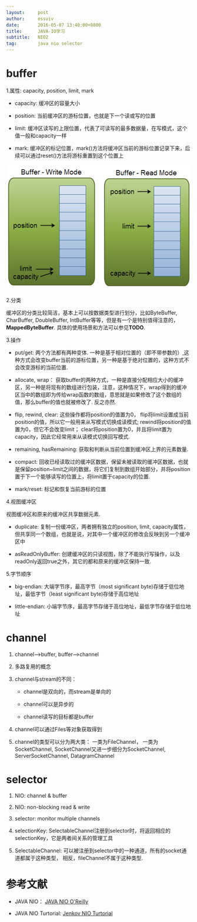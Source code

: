 ```yaml
---
layout:     post
author:     essviv
date:       2016-05-07 13:40:00+0800
title:      JAVA-IO学习
subtitle:	NIO2
tag:        java nio selector
---
```


# buffer

1.属性: capacity, position, limit, mark

* capacity: 缓冲区的容量大小

* position: 当前缓冲区的游标位置，也就是下一个读或写的位置

* limit: 缓冲区读写的上限位置，代表了可读写的最多数据量，在写模式，这个值一般和capacity一样

* mark: 缓冲区的标记位置，mark()方法将缓冲区当前的游标位置记录下来，后续可以通过reset()方法将游标重置到这个位置上

![Buffer属性](https://raw.githubusercontent.com/Essviv/images/master/buffer-props.png)

2.分类

缓冲区的分类比较简洁，基本上可以按数据类型进行划分，比如ByteBuffer, CharBuffer, DoubleBuffer, IntBuffer等等，但是有一个是特别值得注意的， **MappedByteBuffer**. 具体的使用场景和方法可以参见**TODO**.

3.操作

* put/get: 两个方法都有两种变体. 一种是基于相对位置的（即不带参数的）,这种方式会改变buffer当前的游标位置，另一种是基于绝对位置的，这种方式不会改变游标的当前位置.

* allocate, wrap： 获取buffer的两种方式，一种是直接分配相应大小的缓冲区，另一种是将现有的数组进行包装，注意，这种情况下，wrap得到的缓冲区当中的数组即为传给wrap函数的数组，意思就是如果修改了这个数组的值，那么buffer的值也就被修改了. 反之亦然. 

* flip, rewind, clear: 这些操作都将position的值置为0， flip将limit设置成当前position的值，所以它一般用来从写模式切换成读模式; rewind将position的值置为0，但它不会改变limit； clear将position置为0，并且将limit置为capacity，因此它经常用来从读模式切换回写模式. 

* remaining, hasRemaining: 获取和判断从当前位置到缓冲区上界的元素数量. 

* compact: 回收已经读取过的缓冲区数据，保留未被读取的缓冲区数据，也就是保留position~limit之间的数据，将它们复制到数组开始部分，并将position置于下一个能够读写的位置上，将limit置于capacity的位置. 

* mark/reset: 标记和恢复当前游标的位置

4.视图缓冲区

视图缓冲区和原来的缓冲区共享数据元素. 

* duplicate: 复制一份缓冲区，两者拥有独立的position, limit, capacity属性，但共享同一个数组，也就是说，对其中一个缓冲区的修改会反映到另一个缓冲区中

* asReadOnlyBuffer: 创建缓冲区的只读视图，除了不能执行写操作，以及readOnly返回true之外，其它的都和原来的缓冲区保持一致.

5.字节顺序

* big-endian: 大端字节序，最高字节（most significant byte)存储于低位地址，最低字节（least significant byte)存储于高位地址

* little-endian: 小端字节序，最高字节存储于高位地址，最低字节存储于低位地址

# channel

1. channel-->buffer, buffer-->channel

2. 多路复用的概念

3. channel与stream的不同： 
    * channel是双向的，而stream是单向的

    * channel可以是异步的
    
    * channel读写的目标都是buffer
    
4. channel可以通过Files等对象获取得到

5. channel的类型可以分为两大类： 一类为FileChannel， 一类为SocketChannel, SocketChannel又进一步细分为SocketChannel, ServerSocketChannel, DatagramChannel
    
# selector

1. NIO: channel & buffer

2. NIO: non-blocking read & write

3. selector: monitor multiple channels 

4. selectionKey: SelectableChannel注册到selector时，将返回相应的selectionKey，它是两者间关系的管理工具

5. SelectableChannel: 可以被注册到selector中的一种通道，所有的socket通道都属于这种类型， 相反，fileChannel不属于这种类型. 

# 参考文献

* JAVA NIO： [JAVA NIO O'Reilly](ftp://ftp.bupt.edu.cn/pub/Documents/Programming/Java-Related/(ebook-pdf)%20-%20O'Reilly%20-%20Java%20NIO.pdf)

* JAVA NIO Turtorial: [Jenkov NIO Turtorial](http://tutorials.jenkov.com/java-nio/index.html)
